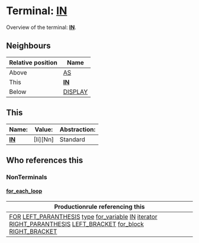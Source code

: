 # Terminal: **[IN](./IN.md)**

Overview of the terminal: **[IN](./IN.md)**.



## **Neighbours**

| Relative position | Name                                          |
| ----------------- | --------------------------------------------- |
| Above             | [AS](./AS.md) |
| This              | **[IN](./IN.md)** |
| Below             | [DISPLAY](./DISPLAY.md) |



## **This**

| Name:                                       | Value:          | Abstraction:    |
| ------------------------------------------- | --------------- | --------------- |
| **[IN](./IN.md)** | [Ii][Nn] | Standard |



## **Who references this**

### NonTerminals


#### [for_each_loop](./../Grammar/for_each_loop.md)

| Productionrule referencing this                      |
| ---------------------------------------------------- |
| [FOR](./FOR.md) [LEFT_PARANTHESIS](./LEFT_PARANTHESIS.md) [type](./../Grammar/type.md) [for_variable](./../Grammar/for_variable.md) [IN](./IN.md) [iterator](./../Grammar/iterator.md) [RIGHT_PARANTHESIS](./RIGHT_PARANTHESIS.md) [LEFT_BRACKET](./LEFT_BRACKET.md) [for_block](./../Grammar/for_block.md) [RIGHT_BRACKET](./RIGHT_BRACKET.md)  |



